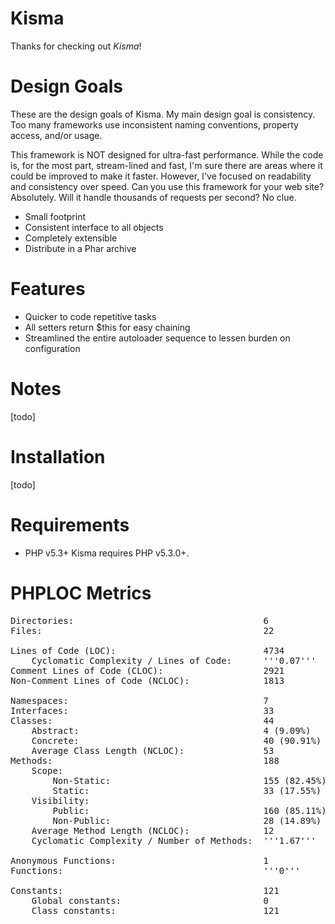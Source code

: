 Kisma
===============================
Thanks for checking out *Kisma*!

Design Goals
============

These are the design goals of Kisma. My main design goal is consistency. Too many frameworks use inconsistent naming conventions, property access, and/or usage.

This framework is NOT designed for ultra-fast performance. While the code is, for the most part, stream-lined and fast, I'm sure there are areas where it could be improved to make it faster. However, I've focused on readability and consistency over speed. Can you use this framework for your web site? Absolutely. Will it handle thousands of requests per second? No clue.

* Small footprint
* Consistent interface to all objects
* Completely extensible
* Distribute in a Phar archive

Features
========

* Quicker to code repetitive tasks
* All setters return $this for easy chaining
* Streamlined the entire autoloader sequence to lessen burden on configuration

Notes
=====
[todo]

Installation
============
[todo]

Requirements
============
* PHP v5.3+
 Kisma requires PHP v5.3.0+.

PHPLOC Metrics
==============

<pre>
Directories:									6
Files:											22

Lines of Code (LOC):							4734
	Cyclomatic Complexity / Lines of Code:		'''0.07'''
Comment Lines of Code (CLOC):					2921
Non-Comment Lines of Code (NCLOC):				1813

Namespaces:										7
Interfaces:										33
Classes:										44
	Abstract:									4 (9.09%)
	Concrete:									40 (90.91%)
	Average Class Length (NCLOC):				53
Methods:										188
	Scope:
		Non-Static:								155 (82.45%)
		Static:									33 (17.55%)
	Visibility:
		Public:									160 (85.11%)
		Non-Public:								28 (14.89%)
	Average Method Length (NCLOC):				12
	Cyclomatic Complexity / Number of Methods:	'''1.67'''

Anonymous Functions:							1
Functions:										'''0'''

Constants:										121
	Global constants:							0
	Class constants:							121
</pre>